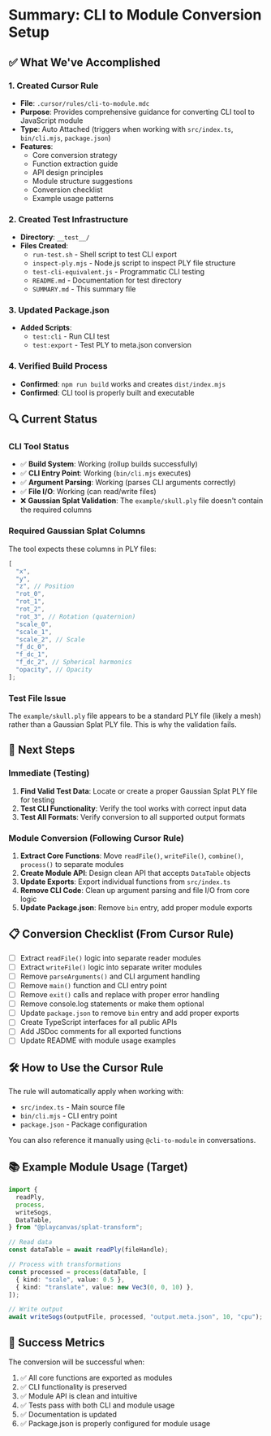 # Summary: CLI to Module Conversion Setup

## ✅ What We've Accomplished

### 1. Created Cursor Rule

- **File**: `.cursor/rules/cli-to-module.mdc`
- **Purpose**: Provides comprehensive guidance for converting CLI tool to JavaScript module
- **Type**: Auto Attached (triggers when working with `src/index.ts`, `bin/cli.mjs`, `package.json`)
- **Features**:
  - Core conversion strategy
  - Function extraction guide
  - API design principles
  - Module structure suggestions
  - Conversion checklist
  - Example usage patterns

### 2. Created Test Infrastructure

- **Directory**: `__test__/`
- **Files Created**:
  - `run-test.sh` - Shell script to test CLI export
  - `inspect-ply.mjs` - Node.js script to inspect PLY file structure
  - `test-cli-equivalent.js` - Programmatic CLI testing
  - `README.md` - Documentation for test directory
  - `SUMMARY.md` - This summary file

### 3. Updated Package.json

- **Added Scripts**:
  - `test:cli` - Run CLI test
  - `test:export` - Test PLY to meta.json conversion

### 4. Verified Build Process

- **Confirmed**: `npm run build` works and creates `dist/index.mjs`
- **Confirmed**: CLI tool is properly built and executable

## 🔍 Current Status

### CLI Tool Status

- ✅ **Build System**: Working (rollup builds successfully)
- ✅ **CLI Entry Point**: Working (`bin/cli.mjs` executes)
- ✅ **Argument Parsing**: Working (parses CLI arguments correctly)
- ✅ **File I/O**: Working (can read/write files)
- ❌ **Gaussian Splat Validation**: The `example/skull.ply` file doesn't contain the required columns

### Required Gaussian Splat Columns

The tool expects these columns in PLY files:

```typescript
[
  "x",
  "y",
  "z", // Position
  "rot_0",
  "rot_1",
  "rot_2",
  "rot_3", // Rotation (quaternion)
  "scale_0",
  "scale_1",
  "scale_2", // Scale
  "f_dc_0",
  "f_dc_1",
  "f_dc_2", // Spherical harmonics
  "opacity", // Opacity
];
```

### Test File Issue

The `example/skull.ply` file appears to be a standard PLY file (likely a mesh) rather than a Gaussian Splat PLY file. This is why the validation fails.

## 🎯 Next Steps

### Immediate (Testing)

1. **Find Valid Test Data**: Locate or create a proper Gaussian Splat PLY file for testing
2. **Test CLI Functionality**: Verify the tool works with correct input data
3. **Test All Formats**: Verify conversion to all supported output formats

### Module Conversion (Following Cursor Rule)

1. **Extract Core Functions**: Move `readFile()`, `writeFile()`, `combine()`, `process()` to separate modules
2. **Create Module API**: Design clean API that accepts `DataTable` objects
3. **Update Exports**: Export individual functions from `src/index.ts`
4. **Remove CLI Code**: Clean up argument parsing and file I/O from core logic
5. **Update Package.json**: Remove `bin` entry, add proper module exports

## 📋 Conversion Checklist (From Cursor Rule)

- [ ] Extract `readFile()` logic into separate reader modules
- [ ] Extract `writeFile()` logic into separate writer modules
- [ ] Remove `parseArguments()` and CLI argument handling
- [ ] Remove `main()` function and CLI entry point
- [ ] Remove `exit()` calls and replace with proper error handling
- [ ] Remove console.log statements or make them optional
- [ ] Update `package.json` to remove `bin` entry and add proper exports
- [ ] Create TypeScript interfaces for all public APIs
- [ ] Add JSDoc comments for all exported functions
- [ ] Update README with module usage examples

## 🛠️ How to Use the Cursor Rule

The rule will automatically apply when working with:

- `src/index.ts` - Main source file
- `bin/cli.mjs` - CLI entry point
- `package.json` - Package configuration

You can also reference it manually using `@cli-to-module` in conversations.

## 📚 Example Module Usage (Target)

```typescript
import {
  readPly,
  process,
  writeSogs,
  DataTable,
} from "@playcanvas/splat-transform";

// Read data
const dataTable = await readPly(fileHandle);

// Process with transformations
const processed = process(dataTable, [
  { kind: "scale", value: 0.5 },
  { kind: "translate", value: new Vec3(0, 0, 10) },
]);

// Write output
await writeSogs(outputFile, processed, "output.meta.json", 10, "cpu");
```

## 🎉 Success Metrics

The conversion will be successful when:

1. ✅ All core functions are exported as modules
2. ✅ CLI functionality is preserved
3. ✅ Module API is clean and intuitive
4. ✅ Tests pass with both CLI and module usage
5. ✅ Documentation is updated
6. ✅ Package.json is properly configured for module usage
